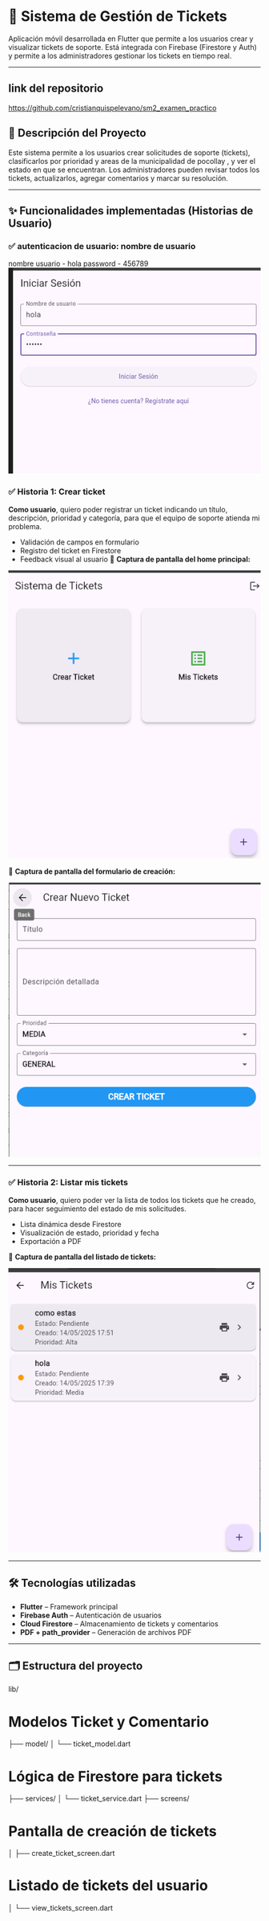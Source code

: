 # 🎫 Sistema de Gestión de Tickets

Aplicación móvil desarrollada en Flutter que permite a los usuarios crear y visualizar tickets de soporte. Está integrada con Firebase (Firestore y Auth) y permite a los administradores gestionar los tickets en tiempo real.

---
## link del repositorio 
https://github.com/cristianquispelevano/sm2_examen_practico
## 📌 Descripción del Proyecto

Este sistema permite a los usuarios crear solicitudes de soporte (tickets), clasificarlos por prioridad y areas de la municipalidad de pocollay , y ver el estado en que se encuentran. Los administradores pueden revisar todos los tickets, actualizarlos, agregar comentarios y marcar su resolución.

---

## ✨ Funcionalidades implementadas (Historias de Usuario)
### ✅ autenticacion de usuario: nombre de usuario 
nombre usuario - hola
password - 456789
![Autenticacion ](imagenes/autenticacion.png)
### ✅ Historia 1: Crear ticket

**Como usuario**, quiero poder registrar un ticket indicando un título, descripción, prioridad y categoría, para que el equipo de soporte atienda mi problema.

- Validación de campos en formulario
- Registro del ticket en Firestore
- Feedback visual al usuario
📸 **Captura de pantalla del home principal:**

![Crear Ticket](imagenes/sistema.png)


📸 **Captura de pantalla del formulario de creación:**

![Crear Ticket](imagenes/crear_ticket.png)

---

### ✅ Historia 2: Listar mis tickets

**Como usuario**, quiero poder ver la lista de todos los tickets que he creado, para hacer seguimiento del estado de mis solicitudes.

- Lista dinámica desde Firestore
- Visualización de estado, prioridad y fecha
- Exportación a PDF

📸 **Captura de pantalla del listado de tickets:**

![Listar Tickets](imagenes/listar_tickets.png)

---

## 🛠️ Tecnologías utilizadas

- **Flutter** – Framework principal
- **Firebase Auth** – Autenticación de usuarios
- **Cloud Firestore** – Almacenamiento de tickets y comentarios
- **PDF + path_provider** – Generación de archivos PDF

---

## 🗂️ Estructura del proyecto

lib/
 # Modelos Ticket y Comentario
├── model/
│ └── ticket_model.dart
# Lógica de Firestore para tickets
├── services/
│ └── ticket_service.dart 
├── screens/
# Pantalla de creación de tickets
│ ├── create_ticket_screen.dart 
# Listado de tickets del usuario
│ └── view_tickets_screen.dart 